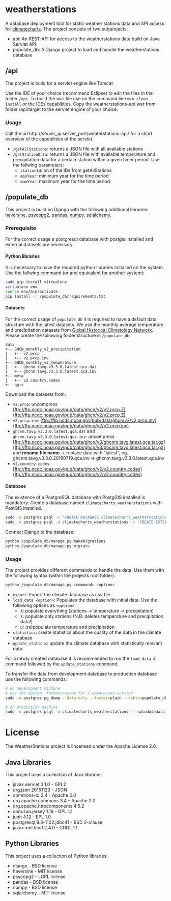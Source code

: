 # weatherstations

A database deployment tool for static weather stations data and API access for [climatecharts](https://github.com/GeoinformationSystems/climatecharts). The project consists of two subprojects:
* api: An REST-API for access to the weatherstations data build on Java Servlet API.
* populate_db: A Django project to load and handle the weatherstations database

## /api

The project is build for a servlet engine like Tomcat.

Use the IDE of your choice (recommend Eclipse) to edit the files in the folder `/api`. To build the war file use on the command line `mvn clean install` or the IDEs capabilities. Copy the weatherstations-api.war from folder /api/target to the servlet engine of your choice.

### Usage

Call the url http://server_ip:server_port/weaterstations-api/ for a short overview of the capabilities of the servlet.
* `/getAllStations`: returns a JSON file with all available stations
* `/getStationData`: returns a JSON file with available temperature and precipitation data for a certain station within a given timer period. Use the follwing parameters:
	- `stationId`: on of the IDs from getAllStations
	- `minYear`: minimum year for the time period
	- `maxYear`: maximum year for the time period

## /populate_db

This project is build on Django with the following additional libraries: [haversine](https://pypi.org/project/haversine/), [psycopg2](http://initd.org/psycopg/docs/install.html), [pandas](https://pypi.org/project/pandas/), [numpy](https://pypi.org/project/numpy/), [sqlalchemy](https://pypi.org/project/sqlalchemy/).

### Prerequisite

For the correct usage a postgresql database with postgis installed and external datasets are necessary.

#### Python libraries

It is necessary to have the required python libraries installed on the system. Use the follwing command (or and equivalent for another system):

```bash
sudo pip install virtualenv
virtualenv env
source env/bin/activate
pip install -r /populate_db/requirements.txt
```

#### Datasets

For the correct usage of `populate_db` it is required to have a default data structure with the latest datasets. We use the monthly average temperature and precipitation datasets from [Global Historical Climatology Network](https://www.ncdc.noaa.gov/ghcnm/). Please create the following folder structure in `/populate_db`:

```
data
+-- GHCN_monthly_v2_precipitation
|   +-- v2.prcp
|   +-- v2.prcp.inv
+-- GHCN_monthly_v3_temperature
|   +-- ghcnm.tavg.v3.3.0.latest.qca.dat
|   +-- ghcnm.tavg.v3.3.0.latest.qca.inv
+-- meta
|   +-- v2.country.codes
+-- qgis
```

Download the datasets from:
* `v2.prcp`: uncompress [ftp://ftp.ncdc.noaa.gov/pub/data/ghcn/v2/v2.prcp.Z](ftp://ftp.ncdc.noaa.gov/pub/data/ghcn/v2/v2.prcp.Z)
* `v2.prcp.inv`: [ftp://ftp.ncdc.noaa.gov/pub/data/ghcn/v2/v2.prcp.inv](ftp://ftp.ncdc.noaa.gov/pub/data/ghcn/v2/v2.prcp.inv)
* `ghcnm.tavg.v3.3.0.latest.qca.dat` and `ghcnm.tavg.v3.3.0.latest.qca.inv`: uncompress [ftp://ftp.ncdc.noaa.gov/pub/data/ghcn/v3/ghcnm.tavg.latest.qca.tar.gz](ftp://ftp.ncdc.noaa.gov/pub/data/ghcn/v3/ghcnm.tavg.latest.qca.tar.gz) and **rename file name** -> replace date with "latest", eg. ghcnm.tavg.v3.3.0.20180719.qca.inv => ghcnm.tavg.v3.3.0.latest.qca.inv
* `v2.country.codes`: [ftp://ftp.ncdc.noaa.gov/pub/data/ghcn/v2/v2.country.codes](ftp://ftp.ncdc.noaa.gov/pub/data/ghcn/v2/v2.country.codes)

#### Database

The existence of a PostgreSQL database with PostgGIS installed is mandatory.
Create a database named `climatecharts_weatherstations` with PostGIS installed.

```bash
sudo -u postgres psql -c "CREATE DATABASE climatecharts_weatherstations"
sudo -u postgres psql -d climatecharts_weatherstations -c "CREATE EXTENSION postgis"
```

Connect Django to the database:

```bash
python /populate_db/manage.py makemigrations
python /populate_db/manage.py migrate
```

### Usage

The project provides different commands to handle the data. Use them with the following syntax (within the projects root folder):

```bash
python /populate_db/manage.py <command> <option>
```

* `export`: Export the climate database as csv file
* `load_data <option>`: Populates the database with initial data. Use the following options as `<option>`:
	- `A`: populate everything (stations -> temperature -> precipitation)
	- `S`: populate only stations (N.B: deletes temperature and precipitation data!)
	- `D`: (re)populate temperature and precipitation
* `statistics`: create statistics about the quality of the data in the climate database
* `update_stations`: update the climate database with statistically relevant data

For a newly created database it is recommended to run the `load_data A` command followed by the `update_stations` command.

To transfer the data from development database to production database use the following commands:

```bash
# on development machine
# use the option -format=custom for a compressed version
sudo -u postgres pg_dump --data-only --format=plain --table=populate_db_station --table=populate_db_stationdata --table=populate_db_stationduplicate climatecharts_weatherstations > uptodatedata.sql

# on production machine
sudo -u postgres psql -d climatecharts_weatherstations -f uptodatedata.sql
```

# License

The WeatherStations project is lincensed under the Apache License 2.0.

## Java Libraries

This project uses a collection of Java libraries:

* javax.servlet 3.1.0 - GPL2
* org.json 20151123 - JSON
* commons-io 2.4 - Apache 2.0
* org.apache.commons 3.4 - Apache 2.0
* org.apache.httpcomponents 4.5.2
* com.sun.jersey 1.19 - GPL 1.1
* junit 4.12 - EPL 1.0
* postgresql 9.3-1102.jdbc41 - BSD 2-clause
* javax.xml.bind 2.4.0 - CDDL 1.1

## Python Libraries

This project uses a collection of Python libraries:

* django - BSD license
* haversine - MIT license
* psycopg2 - LGPL license
* pandas - BSD license
* numpy - BSD license
* sqlalchemy - MIT license
